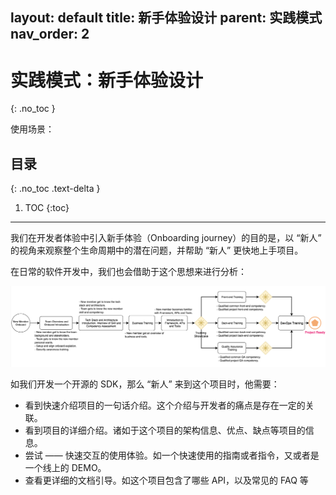 layout: default
title: 新手体验设计
parent: 实践模式
nav_order: 2
---

# 实践模式：新手体验设计
{: .no_toc }

使用场景：


## 目录
{: .no_toc .text-delta }

1. TOC
{:toc}

---


我们在开发者体验中引入新手体验（Onboarding journey）的目的是，以 “新人” 的视角来观察整个生命周期中的潜在问题，并帮助 “新人” 更快地上手项目。

在日常的软件开发中，我们也会借助于这个思想来进行分析：

![Onboarding 体验](image/onboarding.png)

如我们开发一个开源的 SDK，那么 “新人” 来到这个项目时，他需要：

- 看到快速介绍项目的一句话介绍。这个介绍与开发者的痛点是存在一定的关联。
- 看到项目的详细介绍。诸如于这个项目的架构信息、优点、缺点等项目的信息。
- 尝试 —— 快速交互的使用体验。如一个快速使用的指南或者指令，又或者是一个线上的 DEMO。
- 查看更详细的文档引导。如这个项目包含了哪些 API，以及常见的 FAQ 等



